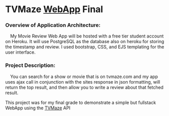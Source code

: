 <h1>TVMaze <a href="https://movie-reviews-api-final.herokuapp.com/" title="Review WebApp")>WebApp</a> Final</h1>

<h3>Overview of Application Architecture:</h3>  

<p>&nbsp;&nbsp;&nbsp;&nbsp;My Movie Review Web App will be hosted with a free tier student account on Heroku. 
  It will use PostgreSQL as the database also on heroku for storing the timestamp and review. 
  I used bootstrap, CSS, and EJS templating for the user interface.</p>


<h3>Project Description:</h3>

<p>&nbsp;&nbsp;&nbsp;&nbsp;You can search for a show or movie that is on tvmaze.com and my app uses ajax call in 
  conjunction with the sites response in json formatting, will return the top result, and then allow you to 
  write a review about that fetched result.</p>
  
  <p>This project was for my final grade to demonstrate a simple but fullstack WebApp using the 
  <a href="https://www.tvmaze.com/api" title="TV Maze API")>TVMaze</a> API </p>

